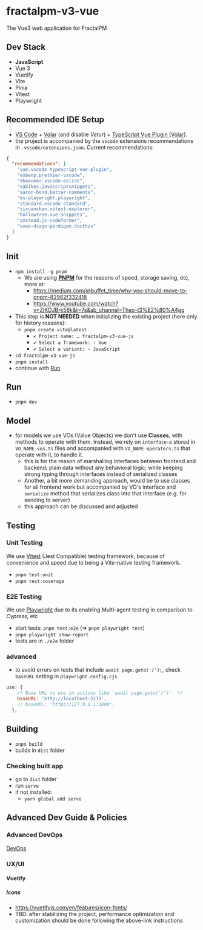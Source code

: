 # fractalpm-v3-vue

The Vue3 web application for FractalPM

## Dev Stack

- **JavaScript**
- Vue 3
- Vuetify
- Vite
- Pinia
- Vitest
- Playwright

## Recommended IDE Setup

- [VS Code](https://code.visualstudio.com/) + [Volar](https://marketplace.visualstudio.com/items?itemName=Vue.volar) (and disable *Vetur*) + [TypeScript Vue Plugin (Volar)](https://marketplace.visualstudio.com/items?itemName=Vue.vscode-typescript-vue-plugin).
- the project is accompanied by the `vscode` extensions recommendations in `.vscode/extensions.json`. Current recommendations:

```json
{
  "recommendations": [
    "vue.vscode-typescript-vue-plugin",
    "esbenp.prettier-vscode",
    "dbaeumer.vscode-eslint",
    "xabikos.javascriptsnippets",
    "aaron-bond.better-comments",
    "ms-playwright.playwright",
    "standard.vscode-standard",
    "zixuanchen.vitest-explorer",
    "hollowtree.vue-snippets",
    "cmstead.js-codeformer",
    "oouo-diogo-perdigao.docthis"
  ]
}
```

## Init

- `npm install -g pnpm`
  - We are using [**PNPM**](https://pnpm.io/) for the reasons of speed, storage saving, etc, more at:
    - <https://medium.com/@buffet_time/why-you-should-move-to-pnpm-82962f332418>
    - <https://www.youtube.com/watch?v=ZIKDJBrk56k&t=7s&ab_channel=Theo-t3%E2%80%A4gg>
- This step is  **NOT NEEDED** when initializing the existing project (here only for history reasons):
  - `pnpm create vite@latest`
    - `✔ Project name: … fractalpm-v3-vue-js`
    - `✔ Select a framework: › Vue`
    - `✔ Select a variant: › JavaScript`
- `cd fractalpm-v3-vue-js`
- `pnpm install`
- continue with [Run](#run)

## Run

- `pnpm dev`

## Model

- for models we use VOs (Value Objects) we don't use **Classes**, with methods to operate with them. Instead, we rely on `interface`-s stored in `VO_NAME-vos.ts` files and accompanied with `VO_NAME-operators.ts` that operate with it, to handle it.
  - this is for the reason of marshalling interfaces between frontend and backend; plain data without any behavioral logic; while keeping strong typing through interfaces instead of serialized classes
  - Another, a bit more demanding approach, would be to use classes for all frontend work but accompanied by VO's interface and `serialize` method that serializes class into that interface (e.g. for sending to server)
  - this approach can be discussed and adjusted

## Testing

### Unit Testing

We use [Vitest](https://vitest.dev/) (Jest Compatible) testing framework, because of convenience and speed due to being a *Vite*-native testing framework.

- `pnpm test:unit`
- `pnpm test:coverage`

### E2E Testing

We use [Playwright](https://playwright.dev/) due to its enabling Multi-agent testing in comparison to *Cypress*, etc

- start tests: `pnpm test:e2e` (=> `pnpm playwright test`)
- `pnpm playwright show-report`
- tests are in `./e2e` folder

### advanced

- to avoid errors on tests that include `await page.goto('/');`, check `baseURL` setting in `playwright.config.cjs`

```js
use: {
    /* Base URL to use in actions like `await page.goto('/')`. */
    baseURL: 'http://localhost:5173',
    // baseURL: 'http://127.0.0.1:3000',
  },
```

## Building

- `pnpm build`
- builds in `dist` folder

### Checking built app

- go to `dist` folder`
- run `serve`
- if not installed:
  - `yarn global add serve`

## Advanced Dev Guide & Policies

### Advanced DevOps

[DevOps](./DevOps.md)

### UX/UI

#### Vuetify

##### Icons

- <https://vuetifyjs.com/en/features/icon-fonts/>
- TBD: after stabilizing the project, performance optimization and customization should be done following the above-link instructions